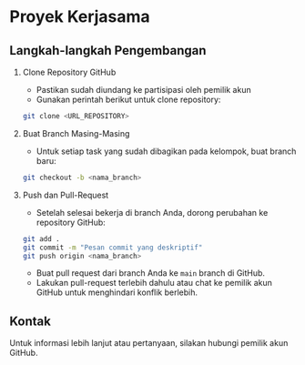 # Proyek Kerjasama

## Langkah-langkah Pengembangan

1. Clone Repository GitHub
    - Pastikan sudah diundang ke partisipasi oleh pemilik akun
    - Gunakan perintah berikut untuk clone repository:
    ```sh
    git clone <URL_REPOSITORY>
    ```

2. Buat Branch Masing-Masing
    - Untuk setiap task yang sudah dibagikan pada kelompok, buat branch baru:
    ```sh
    git checkout -b <nama_branch>
    ```

3. Push dan Pull-Request
    - Setelah selesai bekerja di branch Anda, dorong perubahan ke repository GitHub:
    ```sh
    git add .
    git commit -m "Pesan commit yang deskriptif"
    git push origin <nama_branch>
    ```
    - Buat pull request dari branch Anda ke `main` branch di GitHub.
    - Lakukan pull-request terlebih dahulu atau chat ke pemilik akun GitHub untuk menghindari konflik berlebih.

## Kontak

Untuk informasi lebih lanjut atau pertanyaan, silakan hubungi pemilik akun GitHub.
    
